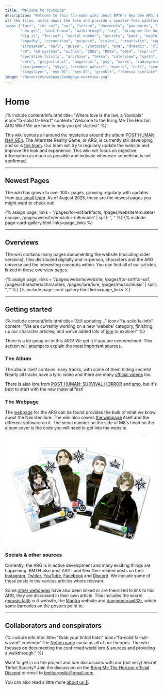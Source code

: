 ```yaml
---
title: "Welcome to Youtopia"
description: "Welcome to this fan-made wiki about BMTH's Nex Gen ARG. We catalogue 
all the files, write about the lore and provide a spoiler-free walkthrough with hints."
tags: ["lore", "for sof", "sof", "selene", "documents", "passwords", "rain", "birth",
       "nex gen", "post human", "walkthrough", "arg", "bring me the horizon", "bmth", "password game", "qr code",
       "dig it", "for-sof", "serial number", "secrets", "past", "msgforsof", "insights",
       "empathy", "connection", "purpose", "vision", "creativity", "capslock", "selene's storage crate",
       "strassman", "karl", "pusse", "youtopia", "eve", "dreadit", "clive", "1d1b2c2a",
       "r8", "m8 systems", "within", "0003", "0005", "0014", "vspr-37", "scott", "syko", "ren", "ikaro lauren",
       "operation trinity", "arc/hive", "tekka", "interview", "synth", "chronic environmental respiratory syndrome",
       "cers", "project dust", "angeldust", "psy", "mares", "radiogenic leukotrichia", "pink hair", "unbeleevable",
       "starjammers", "skys", "october palace", "mantra", "cult", "genxsis", "russian poem", "my dear love",
       "kingslayer", "nyx 01", "nyx 02", "grumblr", "rebecca sinclair", "lbr", "lbrp", "lesser banishing ritual"]
image: "/Resources/webpage/webpage-overview.png"
---
```


# Home

{% include content/info.html 
title="Where love is the law, a Youtopia" 
icon="fa-solid fa-heart"
content="Welcome to the Bring Me The Horizon ARG Wiki! We are here to help you get started." 
%}


This wiki centers all around the mysteries around the album [POST HUMAN: NeX GEn](pages/music/ph-nex-gen). 
The Alternate Reality Game, or ARG, is currently still developing and so is [the team](pages/about). Our team will 
try to regularly update the website and improve the look and experience. This wiki will focus on objective 
information as much as possible and indicate whenever something is not confirmed.

***

## Newest Pages

The wiki has grown to over 100+ pages, growing regularly with updates from [our small team](pages/about). 
As of August 2025, these are the newest pages you might want to check out!

{% assign page_links = '/pages/for-sof/artifacts, /pages/website/emulator-escape, /pages/website/emulator-m8mobile' | split: ", " %}
{% include page-card-gallery.html links=page_links %}

***

## Overviews

The wiki contains many pages documenting the website (including older versions), files distributed digitally and 
in-person, characters and the ARG universe and the interesting concepts within. You can find all of our articles 
linked in these overview pages.

{% assign page_links = '/pages/website/website, /pages/for-sof/for-sof, /pages/characters/characters, /pages/lore/lore, /pages/music/music' | split: ", " %}
{% include page-card-gallery.html links=page_links %}

***

## Getting started

{% include content/info.html
title="Still updating..."
icon="fa-solid fa-info"
content="We are currently working on a new 'website' category, finishing up our character articles, and 
we've added lots of [lore](pages/lore/lore) to explore!"
%}

There is a lot going on in this ARG! We get it if you are overwhelmed. 
This section will attempt to explain the most important sources.

### The Album

The album itself contains many tracks, with some of them hiding secrets! Nearly all tracks 
have a lyric video and there are many [official videos](https://www.bmthofficial.com/videos/) too.

There is also lore from [POST HUMAN: SURVIVAL HORROR](pages/music/ph-survival-horror) and [amo](pages/music/amo), 
but it's best to start with the new material first!

### The Webpage

The [webpage](https://www.multidimensionalnavigator8.help/index-desktop.html) for the ARG can be found 
provides the bulk of what we know about the Nex Gen lore.
The wiki also covers [the webpage](pages/website/website) 
itself and the different software on it.
The serial number on the side of M8's head on the album cover 
is the code you will need to get into the website.

![Image of band cards included with certain physical releases.](https://raw.githubusercontent.com/bmth-arg-wiki/wiki-assets/main/characters/band-cards.png)

### Socials & other sources

Currently, the ARG is in active development and many exciting things 
are happening. BMTH also post ARG- and Nex Gen-related posts on their [Instagram](https://www.instagram.com/bringmethehorizon), 
[Twitter](https://x.com/bmthofficial), [YouTube](https://www.youtube.com/@BMTHOfficialVEVO), [Facebook](https://www.facebook.com/bmthofficial/) 
and [Discord](https://discord.com/invite/bmthofficial). We include some of these posts in the various articles where relevant.

Some [other webpages](pages/other-webpages) have also been linked or are theorized to link to this ARG, 
they are discussed in their own article. This includes the secret [genxsis.faith](https://genxsis.faith) cult website, 
the [Mantra](https://joinmantra.org) website and [dungeoncrawl33r](https://dungeoncrawl33r.com), which some barcodes 
on the posters point to.

***

## Collaborators and conspirators

{% include info.html
title="Grab your tinfoil hats!"
icon="fa-solid fa-hat-wizard"
content="The [Notion page](https://the-secret-tinfoil-society.notion.site/BRING-ME-THE-HORIZON-ARG-6c86ee58ee3b41a6b0c594cf59201d4b)
contains all of our theories. The wiki focuses on documenting the confirmed world lore & sources and providing a walkthrough."
%}

Want to get in on the project and lore discussions with our (not very) Secret Tinfoil Society? Join the discussion 
on the [Bring Me The Horizon official Discord](https://discord.com/invite/bmthofficial) or email to 
[bmthargwiki@gmail.com](mailto:bmthargwiki@gmail.com).

You can also read a little more [about us 👀](pages/about).
